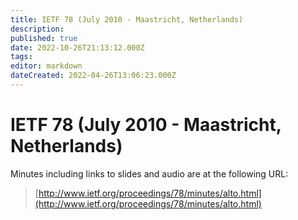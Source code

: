 ```yaml
---
title: IETF 78 (July 2010 - Maastricht, Netherlands)
description: 
published: true
date: 2022-10-26T21:13:12.000Z
tags: 
editor: markdown
dateCreated: 2022-04-26T13:06:23.000Z
---
```

# IETF 78 (July 2010 - Maastricht, Netherlands)

Minutes including links to slides and audio are at the following URL:

> 
> [​http://www.ietf.org/proceedings/78/minutes/alto.html](http://www.ietf.org/proceedings/78/minutes/alto.html)
> 
